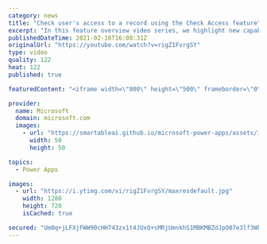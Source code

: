 ```yaml
---
category: news
title: "Check user's access to a record using the Check Access feature"
excerpt: "In this feature overview video series, we highlight new capabilities included in the latest update to Microsoft Power Apps.  This featured product update to Power Apps highlights check access, a new record level security feature admins can use to check and assign security roles.  Get the most out of"
publishedDateTime: 2021-02-16T16:08:31Z
originalUrl: "https://youtube.com/watch?v=rigZ1FvrgSY"
type: video
quality: 122
heat: 122
published: true

featuredContent: "<iframe width=\"800\" height=\"500\" frameborder=\"0\" src=\"https://www.youtube.com/embed/rigZ1FvrgSY\" allow=\"accelerometer; autoplay; encrypted-media; gyroscope; picture-in-picture\" allowfullscreen></iframe>"

provider:
  name: Microsoft
  domain: microsoft.com
  images:
    - url: "https://smartableai.github.io/microsoft-power-apps/assets/images/organizations/microsoft.com-50x50.jpg"
      width: 50
      height: 50

topics:
  - Power Apps

images:
  - url: "https://i.ytimg.com/vi/rigZ1FvrgSY/maxresdefault.jpg"
    width: 1280
    height: 720
    isCached: true

secured: "Um0q+jLFXjFWW90cHH743zx1t4JUxQ+sMRjUmnkhS1MBKMBZdJpO07e3lf3WPVyNMXeo6Tk9HOD5kqAhix9V77byt/UHY3C/7n3jOyz0dp0Fg5MI0K+Bvek1vYduk+97qiaBw5MoycH/FfVBpTVy26jV4K0euHQXqWm9cVcERTWHn9CeH9BT6DrDt8YSNNWCCvqsDjK5rspi3BJTL8/cKm3xLuMm4SBUraH2XLg9iSfbjGFEtrMXCqaelHlVcBb6SMScHvF6hTux/DOSteVzl47dl0WWUFbz8MzprlZ1O3ftoInEJhzs0SSU21s3gaaDuz9hvmIETptNIlzshgLwdo9TRTSbC5+W9rtQqzRJt/oK5aZionuMbmEPaeuQX82KG3GsYoxCN/Jm0tpc0LSC8Vlh17JJ71qYYlXu4dzVKgm6/OCGGL+17xyMmB30Tw0o;9SWxgWTiKf59Ray036MJtA=="
---
```


